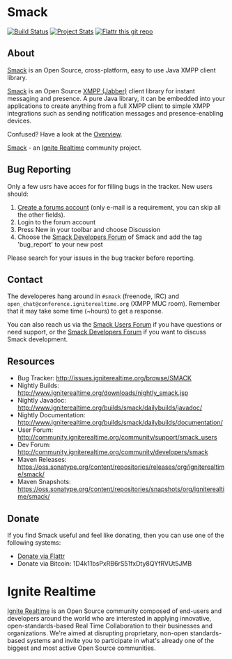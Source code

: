 Smack
=====

[![Build Status](https://travis-ci.org/igniterealtime/Smack.svg?branch=master)](https://travis-ci.org/igniterealtime/Smack)  [![Project Stats](https://www.openhub.net/p/smackxmpp/widgets/project_thin_badge.gif)](https://www.openhub.net/p/smackxmpp) [![Flattr this git repo](http://api.flattr.com/button/flattr-badge-large.png)](https://flattr.com/thing/3480125)

About
-----

[Smack] is an Open Source, cross-platform, easy to use Java XMPP
client library.

[Smack] is an Open Source [XMPP (Jabber)] client library for instant
messaging and presence. A pure Java library, it can be embedded into
your applications to create anything from a full XMPP client to simple
XMPP integrations such as sending notification messages and
presence-enabling devices.

Confused? Have a look at the [Overview](documentation/overview.md).

[Smack] - an [Ignite Realtime] community project.

Bug Reporting
-------------

Only a few usrs have acces for for filling bugs in the tracker. New
users should:

1. [Create a forums account](https://community.igniterealtime.org/login!input.jspa?registerOnly=true) (only e-mail is a requirement, you can skip all the other fields).
2. Login to the forum account
3. Press New in your toolbar and choose Discussion
4. Choose the [Smack Developers Forum] of Smack and add the tag 'bug_report' to your new post

Please search for your issues in the bug tracker before reporting.

Contact
-------

The developeres hang around in `#smack` (freenode, IRC) and `open_chat@conference.igniterealtime.org` (XMPP MUC room).
Remember that it may take some time (~hours) to get a response.
 
You can also reach us via the [Smack Users Forum] if you have questions or need support, or the [Smack Developers Forum] if you want to discuss Smack development.

Resources
---------

- Bug Tracker: http://issues.igniterealtime.org/browse/SMACK
- Nightly Builds: http://www.igniterealtime.org/downloads/nightly_smack.jsp
- Nightly Javadoc: http://www.igniterealtime.org/builds/smack/dailybuilds/javadoc/
- Nightly Documentation: http://www.igniterealtime.org/builds/smack/dailybuilds/documentation/
- User Forum: http://community.igniterealtime.org/community/support/smack_users
- Dev Forum: http://community.igniterealtime.org/community/developers/smack
- Maven Releases: https://oss.sonatype.org/content/repositories/releases/org/igniterealtime/smack/
- Maven Snapshots: https://oss.sonatype.org/content/repositories/snapshots/org/igniterealtime/smack/

Donate
------

If you find Smack useful and feel like donating, then you can use one of the following systems:

- [Donate via Flattr](https://flattr.com/thing/d7b3aa1146d7542921816c4ed057683e)
- Donate via Bitcoin: 1D4k11bsPxRB6rS51fxDty8QYfRVUt5JMB

Ignite Realtime
===============

[Ignite Realtime] is an Open Source community composed of end-users and developers around the world who 
are interested in applying innovative, open-standards-based Real Time Collaboration to their businesses and organizations. 
We're aimed at disrupting proprietary, non-open standards-based systems and invite you to participate in what's already one 
of the biggest and most active Open Source communities.

[Smack]: http://www.igniterealtime.org/projects/smack/index.jsp
[Ignite Realtime]: http://www.igniterealtime.org
[XMPP (Jabber)]: http://xmpp.org/
[Smack Developers Forum]: http://community.igniterealtime.org/community/developers/smack
[Smack Users Forum]: https://community.igniterealtime.org/community/support/smack_users
